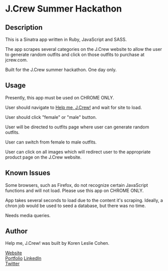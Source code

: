 # J.Crew Summer Hackathon

## Description

This is a Sinatra app written in Ruby, JavaScript and SASS. 

The app scrapes several categories on the J.Crew website to allow the user to generate random outfits and click on those outfits to purchase at jcrew.com.

Built for the J.Crew summer hackathon. One day only. 

## Usage

Presently, this app must be used on CHROME ONLY. 

User should navigate to <a href="http://help-me-jcrew.herokuapp.com" target="_blank">Help me, J.Crew!</a> and wait for site to load. 

User should click "female" or "male" button. 

User will be directed to outfits page where user can generate random outfits. 

User can switch from female to male outfits.

User can click on all images which will redirect user to the appropriate product page on the J.Crew website. 

## Known Issues

Some browsers, such as Firefox, do not recognize certain JavaScript functions and will not load. Please use this app on CHROME ONLY.

App takes several seconds to load due to the content it's scraping. Ideally, a chron job would be used to seed a database, but there was no time.

Needs media queries.

## Author

Help me, J.Crew! was built by Koren Leslie Cohen.

<a href="http://korenlc.com" target="_blank">Website</a><br>
<a href="http://klcohen.com" target="_blank">Portfolio</a>
<a href="http://linkedin.com/in/korenlesliecohen/" target="_blank">LinkedIn</a><br>
<a href="http://twitter.com/korenlc" target="_blank">Twitter</a><br>
